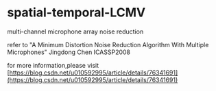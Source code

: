 # spatial-temporal-LCMV
multi-channel microphone array noise reduction

refer to "A Minimum Distortion Noise Reduction Algorithm With Multiple Microphones" Jingdong Chen ICASSP2008

for more information,please visit [https://blog.csdn.net/u010592995/article/details/76341691](https://blog.csdn.net/u010592995/article/details/76341691)

